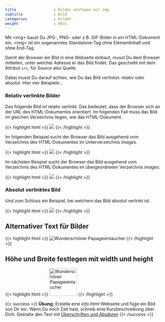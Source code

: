 ```yaml
---
title                 : Bilder einfügen mit img
subtitle              : Bild
categories            : bilder
weight                : 0931
---
```

Mit &lt;img&gt; baust Du JPG-, PNG- oder z.B. GIF-Bilder in ein HTML-Dokument ein. &lt;img&gt; ist ein sogenanntes Standalone-Tag ohne Elementinhalt und ohne End-Tag.
<!-- readmore -->

Damit der Browser ein Bild in eine Webseite einbaut, musst Du dem Browser mitteilen, unter welcher Adresse er das Bild findet. Das geschieht mit dem Attribut `src`, für *Source* also Quelle.

Dabei musst Du darauf achten, wie Du das Bild verlinkst: relativ oder absolut. Hier vier Beispiele…

### Relativ verlinkte Bilder

Das folgende Bild ist relativ verlinkt. Das bedeutet, dass der Browser sich an der URL des HTML-Dokumentes orientiert. Im folgenden Fall muss das Bild im gleichen Verzeichnis liegen, wie das HTML-Dokument.

{{< highlight html >}}
<img src="vogel.jpg">
{{< /highlight >}}

Im folgenden Beispiel sucht der Browser das Bild ausgehend vom Verzeichnis des HTML-Dokumentes im Unterverzeichnis *images*.

{{< highlight html >}}
<img src="images/hund.jpg">
{{< /highlight >}}

Im nächsten Beispiel sucht der Browser das Bild ausgehend vom Verzeichnis des HTML-Dokumentes im übergeordneten Verzeichnis *images*.

{{< highlight html >}}
<img src="../katze.jpg">
{{< /highlight >}}

### Absolut verlinktes Bild

Und zum Schluss ein Beispiel, bei welchem das Bild _absolut_ verlinkt ist.

{{< highlight html >}}
<img src="https://phlow.de/bilder/katze.jpg">
{{< /highlight >}}

## Alternativer Text für Bilder

{{< highlight html >}}
<img src="vogel.jpg" alt="Wunderschöner Papageientaucher">
{{< /highlight >}}

## Höhe und Breite festlegen mit width und height

{{< highlight html >}}
<img src="vogel.jpg" alt="Wunderschöner Papageientaucher" widht="160" height="90">
{{< /highlight >}}

{{< success >}}
**Übung:** Erstelle eine *info.html*-Webseite und füge ein Bild von Dir ein. Wenn Du noch Zeit hast, schreib eine Kurzbeschreibung über Dich. Gestalte den Text mit <a href="http://webdesign.phlow.de/html-absaetze-ueberschriften-zeilenumbruch/">Überschriften und Absätzen</a>
{{< /success >}}
